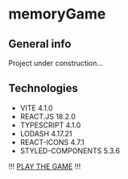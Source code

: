 # memoryGame
## General info
Project under construction...

## Technologies
* VITE 4.1.0
* REACT.JS 18.2.0
* TYPESCRIPT 4.1.0
* LODASH 4.17.21
* REACT-ICONS 4.7.1
* STYLED-COMPONENTS 5.3.6

!!! [PLAY THE GAME](http://memorygame.siaraa.pl/) !!!
